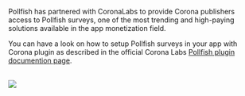 Pollfish has partnered with CoronaLabs to provide Corona publishers access to Pollfish surveys, one of the most trending and high-paying solutions available in the app monetization field.

You can have a look on how to setup Pollfish surveys in your app with Corona plugin as described in the official Corona Labs [Pollfish plugin documention page](https://docs.coronalabs.com/plugin/pollfish/index.html). 

<br/>
<img style="margin: 0 auto; display: block;" src="https://storage.googleapis.com/pollfish_production/multimedia/basic-format.gif"/>
<br/>
